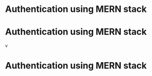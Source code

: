 # Authentication using MERN stack
# Authentication using MERN stack
v
# Authentication using MERN stack

